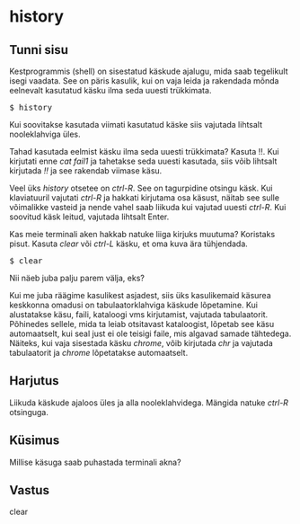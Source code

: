 # history

## Tunni sisu

Kestprogrammis (shell) on sisestatud käskude ajalugu, mida saab tegelikult isegi vaadata. See on päris kasulik, kui on vaja leida ja rakendada mõnda eelnevalt kasutatud käsku ilma seda uuesti trükkimata.

<pre>$ history</pre>

Kui soovitakse kasutada viimati kasutatud käske siis vajutada lihtsalt nooleklahviga üles.

Tahad kasutada eelmist käsku ilma seda uuesti trükkimata? Kasuta !!. Kui kirjutati enne *cat fail1* ja tahetakse seda uuesti kasutada, siis võib lihtsalt kirjutada *!!* ja see rakendab viimase käsu.

Veel üks *history* otsetee on *ctrl-R*. See on tagurpidine otsingu käsk. Kui klaviatuuril vajutati *ctrl-R* ja hakkati kirjutama osa käsust, näitab see sulle võimalikke vasteid ja nende vahel saab liikuda kui vajutad uuesti *ctrl-R*. Kui soovitud käsk leitud, vajutada lihtsalt Enter.

Kas meie terminali aken hakkab natuke liiga kirjuks muutuma? Koristaks pisut. Kasuta *clear* või *ctrl-L* käsku, et oma kuva ära tühjendada.

<pre>$ clear</pre>

Nii näeb juba palju parem välja, eks?

Kui me juba räägime kasulikest asjadest, siis üks kasulikemaid käsurea keskkonna omadusi on tabulaatorklahviga käskude lõpetamine. Kui alustatakse käsu, faili, kataloogi vms kirjutamist, vajutada tabulaatorit. Põhinedes sellele, mida ta leiab otsitavast kataloogist, lõpetab see käsu automaatselt, kui seal just ei ole teisigi faile, mis algavad samade tähtedega. Näiteks, kui vaja sisestada käsku *chrome*, võib kirjutada *chr* ja vajutada tabulaatorit ja *chrome* lõpetatakse  automaatselt.

## Harjutus

Liikuda käskude ajaloos üles ja alla nooleklahvidega. Mängida natuke *ctrl-R* otsinguga.

## Küsimus

Millise käsuga saab puhastada terminali akna?

## Vastus

clear
